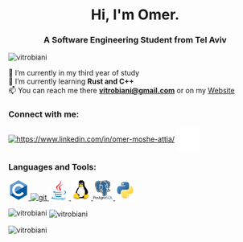 <h1 align="center">Hi, I'm Omer.</h1>
<h3 align="center">A Software Engineering Student from Tel Aviv</h3>

<p align="left"> <img src="https://komarev.com/ghpvc/?username=vitrobiani&label=Profile%20views&color=0e75b6&style=flat&theme=gotham" alt="vitrobiani" /> </p>

🔭 I’m currently in my third year of study </br>
🌱 I’m currently learning **Rust and C++** </br>
📫 You can reach me there **vitrobiani@gmail.com** or on my [Website](https://www.vitrobiani.org/) </br>

<h3 align="left">Connect with me:</h3>
<p align="left">
<a href="https://linkedin.com/in/https://www.linkedin.com/in/omer-moshe-attia/" target="blank"><img align="center" src="https://raw.githubusercontent.com/rahuldkjain/github-profile-readme-generator/master/src/images/icons/Social/linked-in-alt.svg" alt="https://www.linkedin.com/in/omer-moshe-attia/" height="30" width="40" /></a>
<a href="https://www.vitrobiani.org" target="blank"><img align="center" src="https://raw.githubusercontent.com/vitrobiani/vitrobiani/8291d3db7376c027a135dcfd79a20d5a5d116df0/assets/vitruvian-man-svgrepo-com%20(2).svg" alt="vitrobiani" height="45" width="45" /></a>
</p>

<h3 align="left">Languages and Tools:</h3>
<p align="left"> <a href="https://www.cprogramming.com/" target="_blank" rel="noreferrer"> <img src="https://raw.githubusercontent.com/devicons/devicon/master/icons/c/c-original.svg" alt="c" width="40" height="40"/> </a> <a href="https://git-scm.com/" target="_blank" rel="noreferrer"> <img src="https://www.vectorlogo.zone/logos/git-scm/git-scm-icon.svg" alt="git" width="40" height="40"/> </a> <a href="https://www.java.com" target="_blank" rel="noreferrer"> <img src="https://raw.githubusercontent.com/devicons/devicon/master/icons/java/java-original.svg" alt="java" width="40" height="40"/> </a> <a href="https://www.linux.org/" target="_blank" rel="noreferrer"> <img src="https://raw.githubusercontent.com/devicons/devicon/master/icons/linux/linux-original.svg" alt="linux" width="40" height="40"/> </a> <a href="https://www.postgresql.org" target="_blank" rel="noreferrer"> <img src="https://raw.githubusercontent.com/devicons/devicon/master/icons/postgresql/postgresql-original-wordmark.svg" alt="postgresql" width="40" height="40"/> </a> <a href="https://www.python.org" target="_blank" rel="noreferrer"> <img src="https://raw.githubusercontent.com/devicons/devicon/master/icons/python/python-original.svg" alt="python" width="40" height="40"/> </a> </p>

<p><img align="left" src="https://github-readme-stats.vercel.app/api/top-langs?username=vitrobiani&show_icons=true&locale=en&layout=compact&theme=gotham" alt="vitrobiani" /></p>

<p>&nbsp;<img align="center" src="https://github-readme-stats.vercel.app/api?username=vitrobiani&show_icons=true&locale=en&theme=gotham" alt="vitrobiani" /></p>

<p><img align="center" src="https://github-readme-streak-stats.herokuapp.com/?user=vitrobiani&theme=gotham" alt="vitrobiani" /></p>









<!--
**vitrobiani/vitrobiani** is a ✨ _special_ ✨ repository because its `README.md` (this file) appears on your GitHub profile.

Here are some ideas to get you started:

- 🔭 I’m currently working on ...
- 🌱 I’m currently learning ...
- 👯 I’m looking to collaborate on ...
- 🤔 I’m looking for help with ...
- 💬 Ask me about ...
- 📫 How to reach me: ...
- 😄 Pronouns: ...
- ⚡ Fun fact: ...
-->
